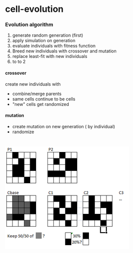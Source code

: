 # cell-evolution

### Evolution algorithm
1) generate random generation (first)
2) apply simulation on generation
3) evaluate individuals with fitness function
4) Breed new individuals with crossover and mutation
5) replace least-fit with new individuals
6) to to 2

#### crossover
create new individuals with
- combine/merge parents
- same cells continue to be cells
- "new" cells get randomized

#### mutation
- create mutation on new generation ( by individual)
- randomize

#
![](./docs/img.png)